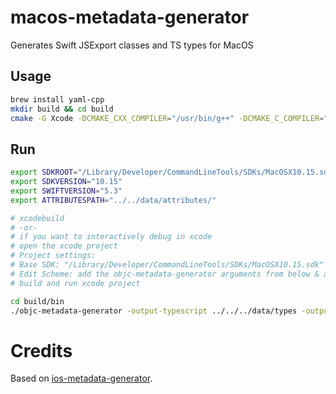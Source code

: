 # macos-metadata-generator

Generates Swift JSExport classes and TS types for MacOS

## Usage

```bash
brew install yaml-cpp
mkdir build && cd build
cmake -G Xcode -DCMAKE_CXX_COMPILER="/usr/bin/g++" -DCMAKE_C_COMPILER="/usr/bin/gcc" -DCMAKE_PREFIX_PATH="/usr/local/cellar/yaml-cpp/0.6.3_1/" ..
```

## Run

```bash
export SDKROOT="/Library/Developer/CommandLineTools/SDKs/MacOSX10.15.sdk/"
export SDKVERSION="10.15"
export SWIFTVERSION="5.3"
export ATTRIBUTESPATH="../../data/attributes/"

# xcodebuild
# -or-
# if you want to interactively debug in xcode
# open the xcode project
# Project settings:
# Base SDK: "/Library/Developer/CommandLineTools/SDKs/MacOSX10.15.sdk"
# Edit Scheme: add the objc-metadata-generator arguments from below & and the ENV variables from above
# build and run xcode project

cd build/bin
./objc-metadata-generator -output-typescript ../../../data/types -output-jsexport ../../../data/jsexport -blacklist-modules-file ../../blacklist -whitelist-modules-file ../../whitelist Xclang -Wno-everything
```

# Credits

Based on [ios-metadata-generator](https://github.com/NativeScript/ios-metadata-generator).
